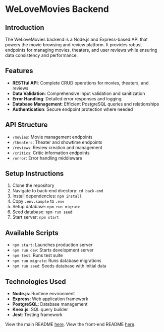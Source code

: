 # WeLoveMovies Backend

## Introduction

The WeLoveMovies backend is a Node.js and Express-based API that powers the movie browsing and review platform. It provides robust endpoints for managing movies, theaters, and user reviews while ensuring data consistency and performance.

## Features

- **RESTful API**: Complete CRUD operations for movies, theaters, and reviews
- **Data Validation**: Comprehensive input validation and sanitization
- **Error Handling**: Detailed error responses and logging
- **Database Management**: Efficient PostgreSQL queries and relationships
- **Authentication**: Secure endpoint protection where needed

## API Structure

- `/movies`: Movie management endpoints
- `/theaters`: Theater and showtime endpoints
- `/reviews`: Review creation and management
- `/critics`: Critic information endpoints
- `/error`: Error handling middleware

## Setup Instructions

1. Clone the repository
2. Navigate to back-end directory: `cd back-end`
3. Install dependencies: `npm install`
4. Copy `.env.sample` to `.env`
5. Setup database: `npm run migrate`
6. Seed database: `npm run seed`
7. Start server: `npm start`

## Available Scripts

- `npm start`: Launches production server
- `npm run dev`: Starts development server
- `npm test`: Runs test suite
- `npm run migrate`: Runs database migrations
- `npm run seed`: Seeds database with initial data

## Technologies Used

- **Node.js**: Runtime environment
- **Express**: Web application framework
- **PostgreSQL**: Database management
- **Knex.js**: SQL query builder
- **Jest**: Testing framework

View the main README [here](../README.md).
View the front-end README [here](/front-end/README.md).
